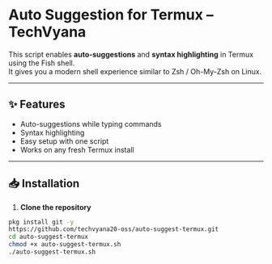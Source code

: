 # Auto Suggestion for Termux – TechVyana  

This script enables **auto-suggestions** and **syntax highlighting** in Termux using the Fish shell.  
It gives you a modern shell experience similar to Zsh / Oh-My-Zsh on Linux.

---

## ✨ Features  
- Auto-suggestions while typing commands  
- Syntax highlighting  
- Easy setup with one script  
- Works on any fresh Termux install  

---

## 📥 Installation  

1. **Clone the repository**  
```bash
pkg install git -y
https://github.com/techvyana20-oss/auto-suggest-termux.git
cd auto-suggest-termux
chmod +x auto-suggest-termux.sh
./auto-suggest-termux.sh
